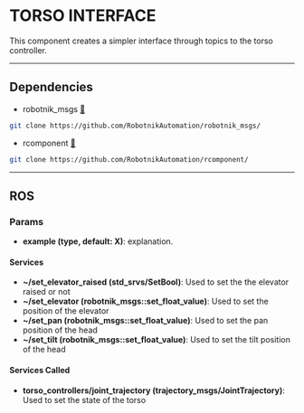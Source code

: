 # TORSO INTERFACE

This component creates a simpler interface through topics to the torso controller.

---

## Dependencies

- robotnik_msgs [🔗](https://github.com/RobotnikAutomation/robotnik_msgs/)

```bash
git clone https://github.com/RobotnikAutomation/robotnik_msgs/
```

- rcomponent [🔗](https://github.com/RobotnikAutomation/rcomponent/)

```bash
git clone https://github.com/RobotnikAutomation/rcomponent/
```

---

## ROS

### Params

- **example (type, default: X)**: explanation.

#### Services

- **~/set_elevator_raised (std_srvs/SetBool)**: Used to set the the elevator raised or not
- **~/set_elevator (robotnik_msgs::set_float_value)**: Used to set the position of the elevator
- **~/set_pan (robotnik_msgs::set_float_value)**: Used to set the pan position of the head
- **~/set_tilt (robotnik_msgs::set_float_value)**: Used to set the tilt position of the head

#### Services Called

- **torso_controllers/joint_trajectory (trajectory_msgs/JointTrajectory)**: Used to set the state of the torso